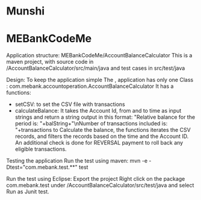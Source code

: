 # Munshi
# MEBankCodeMe

Application structure: MEBankCodeMe/AccountBalanceCalculator
   This is a maven project, with source code in /AccountBalanceCalculator/src/main/java and test cases in src/test/java

Design:
   To keep the application simple The , application has only one Class : com.mebank.accountoperation.AccountBalanceCalculator It has a functions:
   - setCSV: to set the CSV file with transactions 
   - calculateBalance: It takes the Account Id, from and to time as input strings and return a string output in this format:
    "Relative balance for the period is: "+balString+"\nNumber of transactions included is: "+transactions
    to Calculate the balance, the functions iterates the CSV records, and filters the records based on the time and the Account ID. An additional check is done for REVERSAL payment to roll back any eligible transactions.
    

Testing the application
  Run the test using maven:
  mvn -e -Dtest="com.mebank.test.**" test

  Run the test using Eclipse:
    Export the project
    Right click on the package com.mebank.test under /AccountBalanceCalculator/src/test/java and select Run as Junit test.

